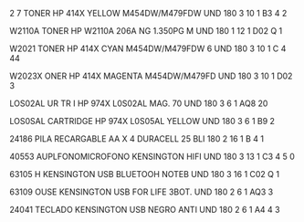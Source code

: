 2 7 TONER HP 414X YELLOW M454DW/M479FDW UND 180 3 10 1 B3 4 2

W2110A TONER HP W2110A 206A NG 1.350PG M UND 180 1 12 1 D02 Q 1

W2021  TONER HP 414X CYAN M454DW/M479FDW 6 UND 180 3 10 1 C 4 44

W2023X ONER HP 414X MAGENTA M454DW/M479FD UND 180 3 10 1 D02  3

LOS02AL UR TR I HP 974X L0S02AL MAG. 70 UND 180 3 6 1 AQ8  20

LOS0SAL CARTRIDGE HP 974X L0S05AL YELLOW UND 180 3 6 1 B9  2

24186  PILA RECARGABLE AA X 4 DURACELL 25 BLI 180 2 16 1 B 4 1

40553 AUPLFONOMICROFONO KENSINGTON HIFI UND 180 3 13 1 C3 4 5 0

63105 H KENSINGTON USB BLUETOOH NOTEB UND 180 3 16 1 C02 Q 1

63109 OUSE KENSINGTON USB FOR LIFE 3BOT. UND 180 2 6 1 AQ3  3

24041 TECLADO KENSINGTON USB NEGRO ANTI UND 180 2 6 1 A4 4 3


